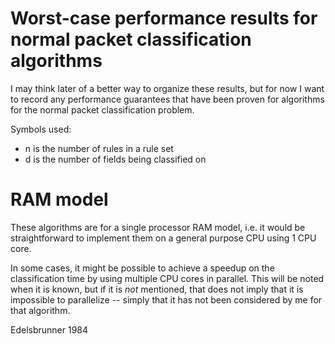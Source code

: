 # Worst-case performance results for normal packet classification algorithms

I may think later of a better way to organize these results, but for
now I want to record any performance guarantees that have been proven
for algorithms for the normal packet classification problem.

Symbols used:

+ n is the number of rules in a rule set
+ d is the number of fields being classified on


# RAM model

These algorithms are for a single processor RAM model, i.e. it would
be straightforward to implement them on a general purpose CPU using 1
CPU core.

In some cases, it might be possible to achieve a speedup on the
classification time by using multiple CPU cores in parallel.  This
will be noted when it is known, but if it is _not_ mentioned, that
does not imply that it is impossible to parallelize -- simply that it
has not been considered by me for that algorithm.

Edelsbrunner 1984
